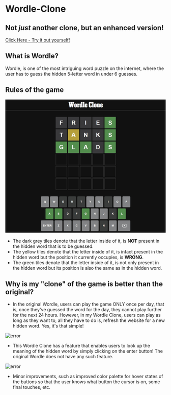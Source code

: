 # Wordle-Clone
## Not _just_ another clone, but an enhanced version!

[Click Here - Try it out yourself!](https://wordle-cl0ne.netlify.app/)

## What is Wordle?
Wordle, is one of the most intriguing word puzzle on the internet, where the user has to guess the hidden 5-letter word in under 6 guesses. 

## Rules of the game
![error](https://github.com/ishan-kshirsagar0-7/Wordle-Clone/blob/master/Images/img1.jpeg?raw=true)
- The dark grey tiles denote that the letter inside of it, is **NOT** present in the hidden word that is to be guessed.
- The yellow tiles denote that the letter inside of it, is infact present in the hidden word but the position it currently occupies, is **WRONG**.
- The green tiles denote that the letter inside of it, is not only present in the hidden word but its position is also the same as in the hidden word. 

## Why is my "clone" of the game is better than the original?
- In the original Wordle, users can play the game ONLY once per day, that is, once they've guessed the word for the day, they cannot play further for the next 24 hours. However, in my Wordle Clone, users can play as long as they want to, all they have to do is, refresh the website for a new hidden word. Yes, it's that simple!

![error](https://j.gifs.com/VvKozB.gif)
- This Wordle Clone has a feature that enables users to look up the meaning of the hidden word by simply clicking on the enter button! The original Wordle does not have any such feature.

![error](https://j.gifs.com/qQmQ7D.gif)

- Minor improvements, such as improved color palette for hover states of the buttons so that the user knows what button the cursor is on, some final touches, etc.

